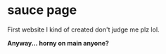 # sauce page

First website I kind of created don't judge me plz lol.

**Anyway... horny on main anyone?**
